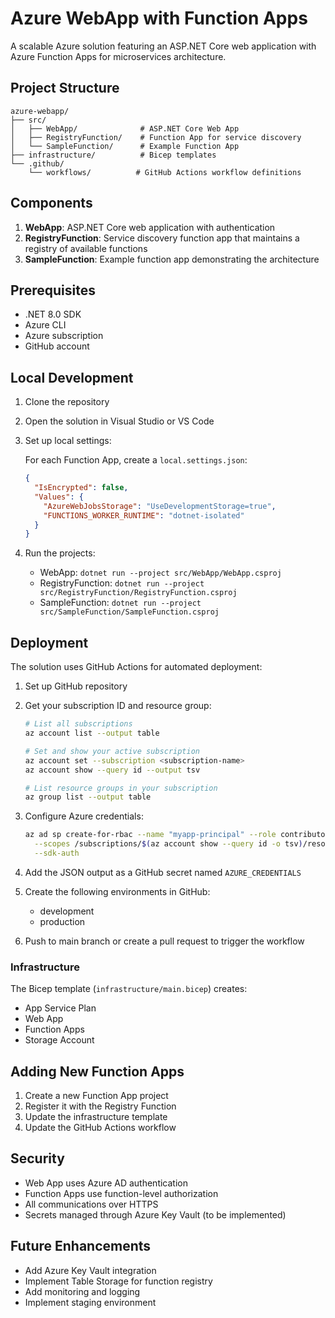 # Azure WebApp with Function Apps

A scalable Azure solution featuring an ASP.NET Core web application with Azure Function Apps for microservices architecture.

## Project Structure

```
azure-webapp/
├── src/
│   ├── WebApp/              # ASP.NET Core Web App
│   ├── RegistryFunction/    # Function App for service discovery
│   └── SampleFunction/      # Example Function App
├── infrastructure/          # Bicep templates
└── .github/
    └── workflows/          # GitHub Actions workflow definitions
```

## Components

1. **WebApp**: ASP.NET Core web application with authentication
2. **RegistryFunction**: Service discovery function app that maintains a registry of available functions
3. **SampleFunction**: Example function app demonstrating the architecture

## Prerequisites

- .NET 8.0 SDK
- Azure CLI
- Azure subscription
- GitHub account

## Local Development

1. Clone the repository
2. Open the solution in Visual Studio or VS Code
3. Set up local settings:

   For each Function App, create a `local.settings.json`:
   ```json
   {
     "IsEncrypted": false,
     "Values": {
       "AzureWebJobsStorage": "UseDevelopmentStorage=true",
       "FUNCTIONS_WORKER_RUNTIME": "dotnet-isolated"
     }
   }
   ```

4. Run the projects:
   - WebApp: `dotnet run --project src/WebApp/WebApp.csproj`
   - RegistryFunction: `dotnet run --project src/RegistryFunction/RegistryFunction.csproj`
   - SampleFunction: `dotnet run --project src/SampleFunction/SampleFunction.csproj`

## Deployment

The solution uses GitHub Actions for automated deployment:

1. Set up GitHub repository
2. Get your subscription ID and resource group:
   ```bash
   # List all subscriptions
   az account list --output table

   # Set and show your active subscription
   az account set --subscription <subscription-name>
   az account show --query id --output tsv

   # List resource groups in your subscription
   az group list --output table
   ```

3. Configure Azure credentials:
   ```bash
   az ad sp create-for-rbac --name "myapp-principal" --role contributor \
     --scopes /subscriptions/$(az account show --query id -o tsv)/resourceGroups/<your-resource-group> \
     --sdk-auth
   ```
4. Add the JSON output as a GitHub secret named `AZURE_CREDENTIALS`
5. Create the following environments in GitHub:
   - development
   - production
5. Push to main branch or create a pull request to trigger the workflow

### Infrastructure

The Bicep template (`infrastructure/main.bicep`) creates:
- App Service Plan
- Web App
- Function Apps
- Storage Account

## Adding New Function Apps

1. Create a new Function App project
2. Register it with the Registry Function
3. Update the infrastructure template
4. Update the GitHub Actions workflow

## Security

- Web App uses Azure AD authentication
- Function Apps use function-level authorization
- All communications over HTTPS
- Secrets managed through Azure Key Vault (to be implemented)

## Future Enhancements

- Add Azure Key Vault integration
- Implement Table Storage for function registry
- Add monitoring and logging
- Implement staging environment
